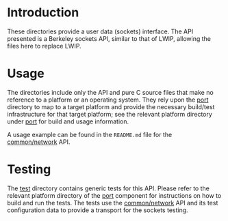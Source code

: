 # Introduction
These directories provide a user data (sockets) interface.  The API presented is a Berkeley sockets API, similar to that of LWIP, allowing the files here to replace LWIP. 

# Usage
The directories include only the API and pure C source files that make no reference to a platform or an operating system.  They rely upon the [port](/port) directory to map to a target platform and provide the necessary build/test infrastructure for that target platform; see the relevant platform directory under [port](/port) for build and usage information.

A usage example can be found in the `README.md` file for the [common/network](/common/network) API.

# Testing
The [test](test) directory contains generic tests for this API. Please refer to the relevant platform directory of the [port](/port) component for instructions on how to build and run the tests.  The tests use the [common/network](/common/network)  API and its test configuration data to provide a transport for the sockets testing.